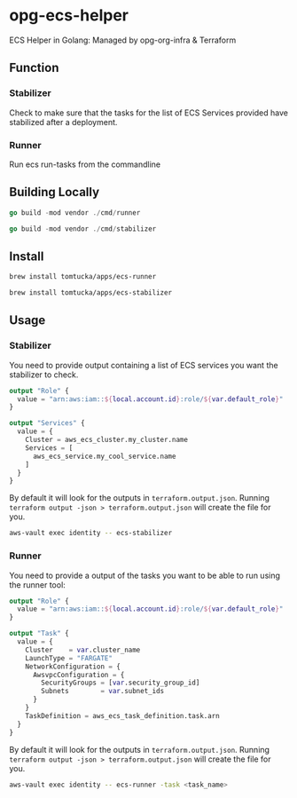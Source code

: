 # opg-ecs-helper
ECS Helper in Golang: Managed by opg-org-infra &amp; Terraform

## Function 

### Stabilizer 

Check to make sure that the tasks for the list of ECS Services provided have 
stabilized after a deployment.

### Runner

Run ecs run-tasks from the commandline 

## Building Locally

```go
go build -mod vendor ./cmd/runner
```

```go
go build -mod vendor ./cmd/stabilizer
```


## Install 

```bash
brew install tomtucka/apps/ecs-runner
```

```bash
brew install tomtucka/apps/ecs-stabilizer
```

## Usage

### Stabilizer

You need to provide output containing a list of ECS services you want the stabilizer
to check.

```terraform
output "Role" {
  value = "arn:aws:iam::${local.account.id}:role/${var.default_role}"
}

output "Services" {
  value = {
    Cluster = aws_ecs_cluster.my_cluster.name
    Services = [
      aws_ecs_service.my_cool_service.name
    ]
  }
}
```

By default it will look for the outputs in `terraform.output.json`. 
Running `terraform output -json > terraform.output.json` will create the file for you.
```bash
aws-vault exec identity -- ecs-stabilizer
```

### Runner

You need to provide a output of the tasks you want to be able to 
run using the runner tool:

```terraform
output "Role" {
  value = "arn:aws:iam::${local.account.id}:role/${var.default_role}"
}

output "Task" {
  value = {
    Cluster    = var.cluster_name
    LaunchType = "FARGATE"
    NetworkConfiguration = {
      AwsvpcConfiguration = {
        SecurityGroups = [var.security_group_id]
        Subnets        = var.subnet_ids
      }
    }
    TaskDefinition = aws_ecs_task_definition.task.arn
  }
}

```

By default it will look for the outputs in `terraform.output.json`. 
Running `terraform output -json > terraform.output.json` will create the file for you.

```bash
aws-vault exec identity -- ecs-runner -task <task_name>
```
